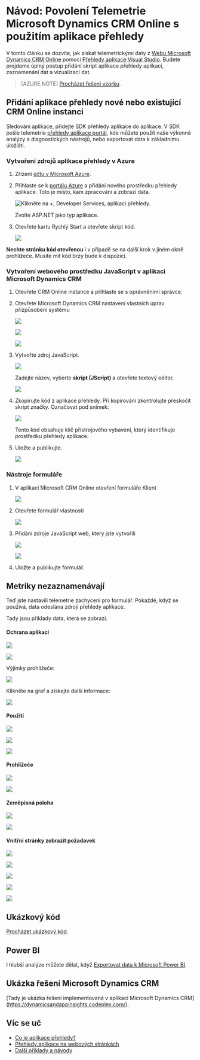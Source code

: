 <properties 
    pageTitle="Návod: Sledování Microsoft Dynamics CRM s přehledy aplikace" 
    description="Pokud potřebujete telemetrie z Microsoft Dynamics CRM Online s použitím aplikace přehledy. Návod instalace získávání dat, vizualizace a export." 
    services="application-insights" 
    documentationCenter=""
    authors="mazharmicrosoft" 
    manager="douge"/>

<tags 
    ms.service="application-insights" 
    ms.workload="tbd" 
    ms.tgt_pltfrm="ibiza" 
    ms.devlang="na" 
    ms.topic="article" 
    ms.date="11/17/2015" 
    ms.author="awills"/>
 
# <a name="walkthrough-enabling-telemetry-for-microsoft-dynamics-crm-online-using-application-insights"></a>Návod: Povolení Telemetrie Microsoft Dynamics CRM Online s použitím aplikace přehledy

V tomto článku se dozvíte, jak získat telemetrickými daty z [Webu Microsoft Dynamics CRM Online](https://www.dynamics.com/) pomocí [Přehledy aplikace Visual Studio](https://azure.microsoft.com/services/application-insights/). Budete projdeme úplný postup přidání skript aplikace přehledy aplikaci, zaznamenání dat a vizualizaci dat.

>[AZURE.NOTE] [Procházet řešení vzorku](https://dynamicsandappinsights.codeplex.com/).

## <a name="add-application-insights-to-new-or-existing-crm-online-instance"></a>Přidání aplikace přehledy nové nebo existující CRM Online instanci 

Sledování aplikace, přidejte SDK přehledy aplikace do aplikace. V SDK pošle telemetrie [přehledy aplikace portál](https://portal.azure.com), kde můžete použít naše výkonné analýzy a diagnostických nástrojů, nebo exportovat data k základnímu úložišti.

### <a name="create-an-application-insights-resource-in-azure"></a>Vytvoření zdrojů aplikace přehledy v Azure

1. Zřízení [účtu v Microsoft Azure](http://azure.com/pricing). 
2. Přihlaste se k [portálu Azure](https://portal.azure.com) a přidání nového prostředku přehledy aplikace. Toto je místo, kam zpracování a zobrazí data.

    ![Klikněte na +, Developer Services, aplikaci přehledy.](./media/app-insights-sample-mscrm/01.png)

    Zvolte ASP.NET jako typ aplikace.

3. Otevřete kartu Rychlý Start a otevřete skript kód.

    ![](./media/app-insights-sample-mscrm/03.png)

**Nechte stránku kód otevřenou** i v případě se na další krok v jiném okně prohlížeče. Musíte mít kód brzy bude k dispozici. 

### <a name="create-a-javascript-web-resource-in-microsoft-dynamics-crm"></a>Vytvoření webového prostředku JavaScript v aplikaci Microsoft Dynamics CRM

1. Otevřete CRM Online instance a přihlaste se s oprávněními správce.
2. Otevřete Microsoft Dynamics CRM nastavení vlastních úprav přizpůsobení systému

    ![](./media/app-insights-sample-mscrm/04.png)
    
    ![](./media/app-insights-sample-mscrm/05.png)


    ![](./media/app-insights-sample-mscrm/06.png)

3. Vytvořte zdroj JavaScript.

    ![](./media/app-insights-sample-mscrm/07.png)

    Zadejte název, vyberte **skript (JScript)** a otevřete textový editor.

    ![](./media/app-insights-sample-mscrm/08.png)
    
4. Zkopírujte kód z aplikace přehledy. Při kopírování zkontrolujte přeskočit skript značky. Označovat pod snímek:

    ![](./media/app-insights-sample-mscrm/09.png)

    Tento kód obsahuje klíč přístrojového vybavení, který identifikuje prostředku přehledy aplikace.

5. Uložte a publikujte.

    ![](./media/app-insights-sample-mscrm/10.png)

### <a name="instrument-forms"></a>Nástroje formuláře

1. V aplikaci Microsoft CRM Online otevření formuláře Klient

    ![](./media/app-insights-sample-mscrm/11.png)

2. Otevřete formulář vlastnosti

    ![](./media/app-insights-sample-mscrm/12.png)

3. Přidání zdroje JavaScript web, který jste vytvořili

    ![](./media/app-insights-sample-mscrm/13.png)

    ![](./media/app-insights-sample-mscrm/14.png)

4. Uložte a publikujte formulář.


## <a name="metrics-captured"></a>Metriky nezaznamenávají

Teď jste nastavili telemetrie zachycení pro formulář. Pokaždé, když se používá, data odeslána zdroji přehledy aplikace.

Tady jsou příklady data, která se zobrazí.

#### <a name="application-health"></a>Ochrana aplikací

![](./media/app-insights-sample-mscrm/15.png)

![](./media/app-insights-sample-mscrm/16.png)

Výjimky prohlížeče:

![](./media/app-insights-sample-mscrm/17.png)

Klikněte na graf a získejte další informace:

![](./media/app-insights-sample-mscrm/18.png)

#### <a name="usage"></a>Použití

![](./media/app-insights-sample-mscrm/19.png)

![](./media/app-insights-sample-mscrm/20.png)

![](./media/app-insights-sample-mscrm/21.png)

#### <a name="browsers"></a>Prohlížeče

![](./media/app-insights-sample-mscrm/22.png)

![](./media/app-insights-sample-mscrm/23.png)

#### <a name="geolocation"></a>Zeměpisná poloha

![](./media/app-insights-sample-mscrm/24.png)

![](./media/app-insights-sample-mscrm/25.png)

#### <a name="inside-page-view-request"></a>Vnitřní stránky zobrazit požadavek

![](./media/app-insights-sample-mscrm/26.png)

![](./media/app-insights-sample-mscrm/27.png)

![](./media/app-insights-sample-mscrm/28.png)

![](./media/app-insights-sample-mscrm/29.png)

![](./media/app-insights-sample-mscrm/30.png)

## <a name="sample-code"></a>Ukázkový kód

[Procházet ukázkový kód](https://dynamicsandappinsights.codeplex.com/).

## <a name="power-bi"></a>Power BI

I hlubší analýze můžete dělat, když [Exportovat data k Microsoft Power BI](app-insights-export-power-bi.md).

## <a name="sample-microsoft-dynamics-crm-solution"></a>Ukázka řešení Microsoft Dynamics CRM

[Tady je ukázka řešení implementovaná v aplikaci Microsoft Dynamics CRM] (https://dynamicsandappinsights.codeplex.com/).

## <a name="learn-more"></a>Víc se uč

* [Co je aplikace přehledy?](app-insights-overview.md)
* [Přehledy aplikace na webových stránkách](app-insights-javascript.md)
* [Další příklady a návody](app-insights-code-samples.md)

 
